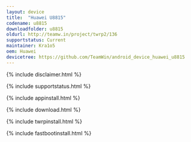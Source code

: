 ```yaml
---
layout: device
title:  "Huawei U8815"
codename: u8815
downloadfolder: u8815
oldurl: http://teamw.in/project/twrp2/136
supportstatus: Current
maintainer: Kra1o5
oem: Huawei
devicetree: https://github.com/TeamWin/android_device_huawei_u8815
---
```


{% include disclaimer.html %}

{% include supportstatus.html %}

{% include appinstall.html %}

{% include download.html %}

{% include twrpinstall.html %}

{% include fastbootinstall.html %}
